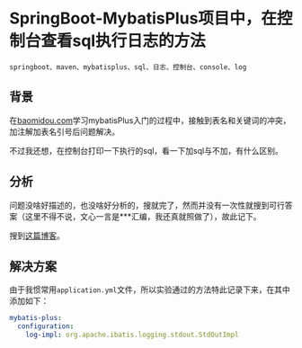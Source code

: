# SpringBoot-MybatisPlus项目中，在控制台查看sql执行日志的方法

    springboot、maven、mybatisplus、sql、日志、控制台、console、log

## 背景

在[baomidou.com](https://baomidou.com/getting-started/)学习mybatisPlus入门的过程中，接触到表名和关键词的冲突，加注解加表名引号后问题解决。

不过我还想，在控制台打印一下执行的sql，看一下加sql与不加，有什么区别。

## 分析

问题没啥好描述的，也没啥好分析的，搜就完了，然而并没有一次性就搜到可行答案（这里不得不说，文心一言是***汇编，我还真就照做了），故此记下。

搜到[这篇博客](https://blog.csdn.net/TM007_/article/details/137379988)。

## 解决方案

由于我惯常用`application.yml`文件，所以实验通过的方法特此记录下来，在其中添加如下：

```yaml
mybatis-plus:
  configuration:
    log-impl: org.apache.ibatis.logging.stdout.StdOutImpl
```